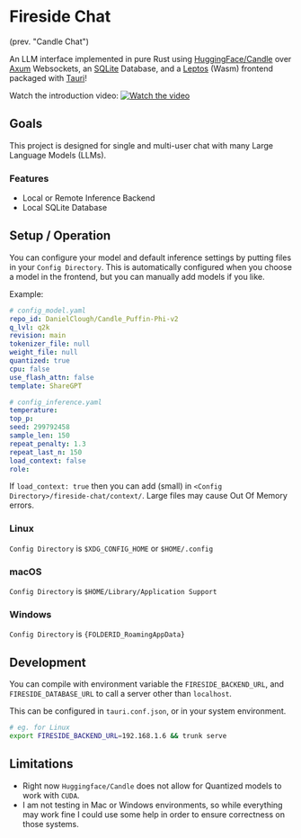 # Fireside Chat

(prev. "Candle Chat")

An LLM interface implemented in pure Rust using [HuggingFace/Candle](https://github.com/huggingface/candle/) over [Axum](https://github.com/tokio-rs/axum) Websockets, an [SQLite](https://https://sqlite.org/index.html) Database, and a [Leptos](https://www.leptos.dev/) (Wasm) frontend packaged with [Tauri](https://tauri.app)!

Watch the introduction video:
[![Watch the video](https://img.youtube.com/vi/Jw1E3LnNG0o/0.jpg)](https://youtu.be/Jw1E3LnNG0o)


## Goals

This project is designed for single and multi-user chat with many Large Language Models (LLMs).

### Features

- Local or Remote Inference Backend
- Local SQLite Database


## Setup / Operation

You can configure your model and default inference settings by putting files in your `Config Directory`.
This is automatically configured when you choose a model in the frontend, but you can manually add models if you like.

Example:

```yaml
# config_model.yaml
repo_id: DanielClough/Candle_Puffin-Phi-v2
q_lvl: q2k
revision: main
tokenizer_file: null
weight_file: null
quantized: true
cpu: false
use_flash_attn: false
template: ShareGPT
```

```yaml
# config_inference.yaml
temperature: 
top_p: 
seed: 299792458
sample_len: 150
repeat_penalty: 1.3
repeat_last_n: 150
load_context: false
role: 
```

If `load_context: true` then you can add (small) in `<Config Directory>/fireside-chat/context/`.
Large files may cause Out Of Memory errors.

### Linux

`Config Directory` is `$XDG_CONFIG_HOME` or `$HOME/.config`

### macOS

`Config Directory` is `$HOME/Library/Application Support`

### Windows

`Config Directory` is `{FOLDERID_RoamingAppData}`

## Development

You can compile with environment variable the `FIRESIDE_BACKEND_URL`, and `FIRESIDE_DATABASE_URL` to call a server other than `localhost`.

This can be configured in `tauri.conf.json`, or in your system environment.

```sh
# eg. for Linux
export FIRESIDE_BACKEND_URL=192.168.1.6 && trunk serve
```

## Limitations

- Right now `Huggingface/Candle` does not allow for Quantized models to work with `CUDA`.
- I am not testing in Mac or Windows environments, so while everything may work fine I could use some help in order to ensure correctness on those systems.